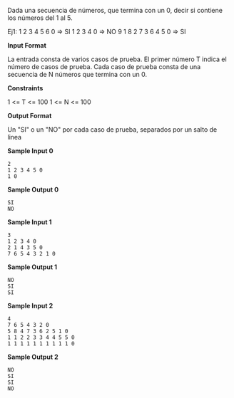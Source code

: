 Dada una secuencia de números, que termina con un 0, decir si contiene
los números del 1 al 5.

Ej1: 1 2 3 4 5 6 0 =\> SI 1 2 3 4 0 =\> NO 9 1 8 2 7 3 6 4 5 0 =\> SI

**Input Format**

La entrada consta de varios casos de prueba. El primer número T indica
el número de casos de prueba. Cada caso de prueba consta de una
secuencia de N números que termina con un 0.

**Constraints**

1 \<= T \<= 100 1 \<= N \<= 100

**Output Format**

Un "SI" o un "NO" por cada caso de prueba, separados por un salto de
linea

**Sample Input 0**

    2
    1 2 3 4 5 0
    1 0

**Sample Output 0**

    SI
    NO

**Sample Input 1**

    3
    1 2 3 4 0
    2 1 4 3 5 0
    7 6 5 4 3 2 1 0

**Sample Output 1**

    NO
    SI
    SI

**Sample Input 2**

    4
    7 6 5 4 3 2 0
    5 8 4 7 3 6 2 5 1 0
    1 1 2 2 3 3 4 4 5 5 0
    1 1 1 1 1 1 1 1 1 1 0

**Sample Output 2**

    NO
    SI
    SI
    NO
